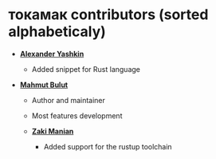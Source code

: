 токамак contributors (sorted alphabeticaly)
===========================================

* **[Alexander Yashkin](https://github.com/ithamsteri)**

  * Added snippet for Rust language

* **[Mahmut Bulut](https://github.com/vertexclique)**

  * Author and maintainer
  * Most features development


  * **[Zaki Manian](https://github.com/zmanian)**

    * Added support for the rustup toolchain
